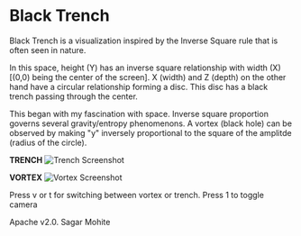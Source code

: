 Black Trench
===============
Black Trench is a visualization inspired by the Inverse Square rule that is often seen in nature.

In this space, height (Y) has an inverse square relationship with width (X) [(0,0) being the center of the screen]. X (width) and Z (depth) on the other hand have a circular relationship forming a disc. This disc has a black trench passing through the center.

This began with my fascination with space. Inverse square proportion governs several gravity/entropy phenomenons. A vortex (black hole) can be observed by making "y" inversely proportional to the square of the amplitde (radius of the circle).

**TRENCH**
![Trench Screenshot](https://raw.github.com/sagar-sm/BlackTrench/master/screenshot.png)

**VORTEX**
![Vortex Screenshot](https://raw.github.com/sagar-sm/BlackTrench/master/screenshot2.png)

Press v or t for switching between vortex or trench.
Press 1 to toggle camera

Apache v2.0. Sagar Mohite
